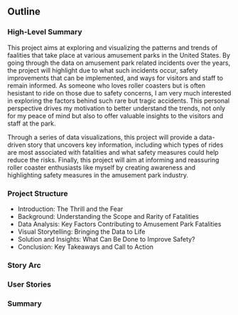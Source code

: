 ## Outline

### High-Level Summary
This project aims at exploring and visualizing the patterns and trends of faalities that take place at various amusement parks in the United States. By going through the data on amusement park related incidents over the years, the project will highlight due to what such incidents occur, safety improvements that can be implemented, and ways for visitors and staff to remain informed. As someone who loves roller coasters but is often hesistant to ride on those due to safety concerns, I am very much interested in exploring the factors behind such rare but tragic accidents. This personal perspective drives my motivation to better understand the trends, not only for my peace of mind but also to offer valuable insights to the visitors and staff at the park. 

Through a series of data visualizations, this project will provide a data-driven story that uncovers key information, including which types of rides are most associated with fatalities and what safety measures could help reduce the risks. Finally, this project will aim at informing and reassuring roller coaster enthusiasts like myself by creating awareness and highlighting safety measures in the amusement park industry. 

### Project Structure

- Introduction: The Thrill and the Fear
- Background: Understanding the Scope and Rarity of Fatalities
- Data Analysis: Key Factors Contributing to Amusement Park Fatalities
- Visual Storytelling: Bringing the Data to Life
- Solution and Insights: What Can Be Done to Improve Safety?
- Conclusion: Key Takeaways and Call to Action

### Story Arc
### User Stories
### Summary
